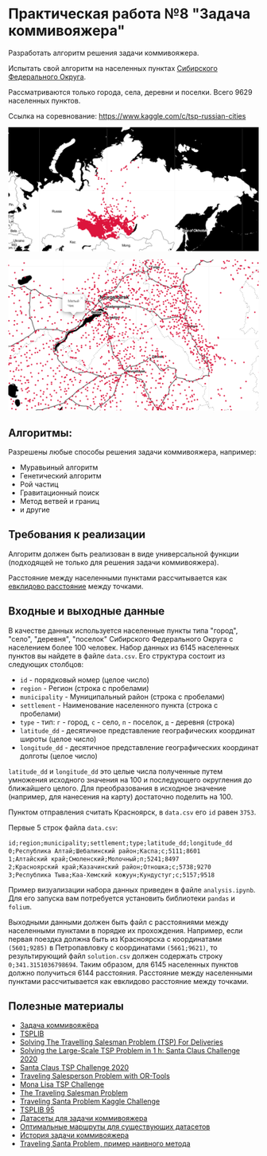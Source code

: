 # Практическая работа №8 "Задача коммивояжера"

Разработать алгоритм решения задачи коммивояжера.

Испытать свой алгоритм на населенных пунктах
[Сибирского Федерального Округа](https://ru.wikipedia.org/wiki/%D0%A1%D0%B8%D0%B1%D0%B8%D1%80%D1%81%D0%BA%D0%B8%D0%B9_%D1%84%D0%B5%D0%B4%D0%B5%D1%80%D0%B0%D0%BB%D1%8C%D0%BD%D1%8B%D0%B9_%D0%BE%D0%BA%D1%80%D1%83%D0%B3).

Рассматриваются только города, села, деревни и поселки. Всего 9629
населенных пунктов.

Ссылка на соревнование: https://www.kaggle.com/c/tsp-russian-cities

![Карта](../../image/map1.png)

![Крупная карта](../../image/map2.png)

## Алгоритмы:

Разрешены любые способы решения задачи коммивояжера, например:
- Муравьиный алгоритм
- Генетический алгоритм
- Рой частиц
- Гравитационный поиск
- Метод ветвей и границ
- и другие

##  Требования к реализации

Алгоритм должен быть реализован в виде универсальной функции
(подходящей не только для решения задачи коммивояжера).

Расстояние между населенными пунктами рассчитывается как
[евклидово расстояние](https://en.wikipedia.org/wiki/Norm_(mathematics)#Euclidean_norm)
между точками.

## Входные и выходные данные

В качестве данных используется населенные пункты типа "город", "село",
"деревня", "поселок" Сибирского Федерального Округа с населением более
100 человек. Набор данных из 6145 населенных пунктов вы найдете в файле
`data.csv`. Его структура состоит из следующих столбцов:
- `id` - порядковый номер (целое число)
- `region` - Регион (строка с пробелами)
- `municipality` - Муниципальный район (строка с пробелами)
- `settlement` - Наименование населенного пункта (строка с пробелами)
- `type` - тип: `г` - город, `с` - село, `п` - поселок, `д` - деревня
(строка)
- `latitude_dd` - десятичное представление географических координат
широты (целое число)
- `longitude_dd` - десятичное представление географических координат
долготы (целое число)

`latitude_dd` и `longitude_dd` это целые числа полученные путем
умножения исходного значения на 100 и последующего округления до
ближайшего целого. Для преобразования в исходное значение (например, для
нанесения на карту) достаточно поделить на 100.

Пунктом отправления считать Красноярск, в `data.csv` его `id` равен `3753`.

Первые 5 строк файла `data.csv`:

```csv
id;region;municipality;settlement;type;latitude_dd;longitude_dd
0;Республика Алтай;Шебалинский район;Каспа;с;5111;8601
1;Алтайский край;Смоленский;Молочный;п;5241;8497
2;Красноярский край;Казачинский район;Отношка;с;5738;9270
3;Республика Тыва;Каа-Хемский кожуун;Кундустуг;с;5157;9518
```

Пример визуализации набора данных приведен в файле `analysis.ipynb`.
Для его запуска вам потребуется установить библиотеки `pandas` и `folium`.

Выходными данными должен быть файл с расстояниями между населенными
пунктами в порядке их прохождения. Например, если первая поездка должна
быть из Красноярска с координатами `(5601;9285)` в Петропавловку с
координатами `(5661;9621)`, то результирующий файл `solution.csv` должен
содержать строку `0;341.3151036798694`. Таким образом, для 6145
населенных пунктов должно получиться 6144 расстояния. Расстояние между
населенными пунктами рассчитывается как евклидово расстояние между точками.


## Полезные материалы

- [Задача коммивояжёра](https://ru.wikipedia.org/wiki/%D0%97%D0%B0%D0%B4%D0%B0%D1%87%D0%B0_%D0%BA%D0%BE%D0%BC%D0%BC%D0%B8%D0%B2%D0%BE%D1%8F%D0%B6%D1%91%D1%80%D0%B0)
- [TSPLIB](http://comopt.ifi.uni-heidelberg.de/software/TSPLIB95/)
- [Solving The Travelling Salesman Problem (TSP) For Deliveries](https://blog.routific.com/travelling-salesman-problem)
- [Solving the Large-Scale TSP Problem in 1 h: Santa Claus Challenge 2020](https://www.frontiersin.org/articles/10.3389/frobt.2021.689908/full)
- [Santa Claus TSP Challenge 2020](https://cs.uef.fi/sipu/santa/)
- [Traveling Salesperson Problem with OR-Tools](https://developers.google.com/optimization/routing/tsp)
- [Mona Lisa TSP Challenge](https://www.math.uwaterloo.ca/tsp/data/ml/monalisa.html)
- [The Traveling Salesman Problem](https://www.math.uwaterloo.ca/tsp/index.html)
- [Traveling Santa Problem Kaggle Challenge](https://www.kaggle.com/c/traveling-santa-problem/overview)
- [TSPLIB 95](http://comopt.ifi.uni-heidelberg.de/software/TSPLIB95/tsp95.pdf)
- [Датасеты для задачи коммивояжера](http://comopt.ifi.uni-heidelberg.de/software/TSPLIB95/tsp/)
- [Оптимальные маршруты для существующих датасетов](http://www.math.uwaterloo.ca/tsp/optimal/index.html)
- [История задачи коммивояжера](http://www.math.uwaterloo.ca/tsp/us/history.html)
- [Traveling Santa Problem, пример наивного метода](https://www.kaggle.com/javiabellan/starting-kernel-plotting-nearest-neighbor)
